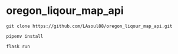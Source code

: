 # oregon_liqour_map_api

``` git clone https://github.com/LAsoul88/oregon_liqour_map_api.git ```

``` pipenv install ```

``` flask run ```